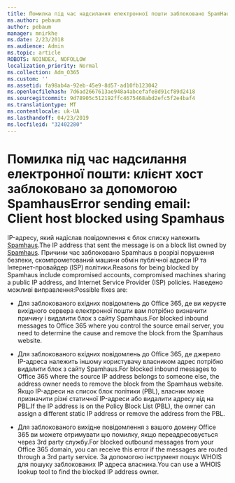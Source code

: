 ```yaml
---
title: Помилка під час надсилання електронної пошти заблоковано SpamHaus
ms.author: pebaum
author: pebaum
manager: mnirkhe
ms.date: 2/23/2018
ms.audience: Admin
ms.topic: article
ROBOTS: NOINDEX, NOFOLLOW
localization_priority: Normal
ms.collection: Adm_O365
ms.custom: ''
ms.assetid: fa98ab4a-92eb-45e9-8d57-ad10fb123042
ms.openlocfilehash: 7d6ad2667613ae948a4abcefafe8d91cf89d2418
ms.sourcegitcommit: 9d78905c512192ffc4675468abd2efc5f2e4baf4
ms.translationtype: MT
ms.contentlocale: uk-UA
ms.lasthandoff: 04/23/2019
ms.locfileid: "32402280"
---
```

# <a name="error-sending-email-client-host-blocked-using-spamhaus"></a><span data-ttu-id="3fa97-102">Помилка під час надсилання електронної пошти: клієнт хост заблоковано за допомогою Spamhaus</span><span class="sxs-lookup"><span data-stu-id="3fa97-102">Error sending email: Client host blocked using Spamhaus</span></span>

<span data-ttu-id="3fa97-103">IP-адресу, який надіслав повідомлення є блок списку належить [Spamhaus](https://go.microsoft.com/fwlink/p/?linkid=123245).</span><span class="sxs-lookup"><span data-stu-id="3fa97-103">The IP address that sent the message is on a block list owned by [Spamhaus](https://go.microsoft.com/fwlink/p/?linkid=123245).</span></span> <span data-ttu-id="3fa97-104">Причини час заблоковано Spamhaus в розрізі порушення безпеки, скомпрометований машини обмін публічної адреси IP та Інтернет-провайдер (ISP) політики.</span><span class="sxs-lookup"><span data-stu-id="3fa97-104">Reasons for being blocked by Spamhaus include compromised accounts, compromised machines sharing a public IP address, and Internet Service Provider (ISP) policies.</span></span> <span data-ttu-id="3fa97-105">Наведено можливі виправлення:</span><span class="sxs-lookup"><span data-stu-id="3fa97-105">Possible fixes are:</span></span>
  
- <span data-ttu-id="3fa97-106">Для заблокованого вхідних повідомлень до Office 365, де ви керуєте вихідного сервера електронної пошти вам потрібно визначити причину і видалити блок з сайту Spamhaus.</span><span class="sxs-lookup"><span data-stu-id="3fa97-106">For blocked inbound messages to Office 365 where you control the source email server, you need to determine the cause and remove the block from the Spamhaus website.</span></span>
    
- <span data-ttu-id="3fa97-107">Для заблокованого вхідних повідомлень до Office 365, де джерело IP-адреса належить іншому користувачу власником адрес потрібно видалити блок з сайту Spamhaus.</span><span class="sxs-lookup"><span data-stu-id="3fa97-107">For blocked inbound messages to Office 365 where the source IP address belongs to someone else, the address owner needs to remove the block from the Spamhaus website.</span></span> <span data-ttu-id="3fa97-108">Якщо IP-адреси на список блок політики (PBL), власник може призначити різні статичної IP-адреси або видалити адресу від на PBL.</span><span class="sxs-lookup"><span data-stu-id="3fa97-108">If the IP address is on the Policy Block List (PBL), the owner can assign a different static IP address or remove the address from the PBL.</span></span>
    
- <span data-ttu-id="3fa97-109">Для заблокованого вихідне повідомлення з вашого домену Office 365 ви можете отримувати цю помилку, якщо переадресовується через 3rd party службу.</span><span class="sxs-lookup"><span data-stu-id="3fa97-109">For blocked outbound messages from your Office 365 domain, you can receive this error if the messages are routed through a 3rd party service.</span></span> <span data-ttu-id="3fa97-110">За допомогою інструмент пошук WHOIS для пошуку заблокованих IP адреса власника.</span><span class="sxs-lookup"><span data-stu-id="3fa97-110">You can use a WHOIS lookup tool to find the blocked IP address owner.</span></span>
    

